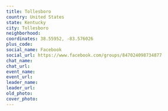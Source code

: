 ```yaml
---
title: Tollesboro
country: United States
state: Kentucky
city: Tollesboro
neighborhood: 
coordinates: 38.55952, -83.576026
plus_code:
social_name: Facebook
social_url: https://www.facebook.com/groups/847024098734877
chat_name:
chat_url:
event_name:
event_url:
leader_name:
leader_url:
old_photo: 
cover_photo:
---
```

